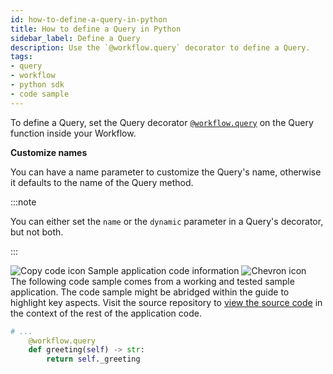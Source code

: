 ```yaml
---
id: how-to-define-a-query-in-python
title: How to define a Query in Python
sidebar_label: Define a Query
description: Use the `@workflow.query` decorator to define a Query.
tags:
- query
- workflow
- python sdk
- code sample
---
```


<!-- DO NOT EDIT THIS FILE DIRECTLY.
THIS FILE IS GENERATED from https://github.com/temporalio/documentation-samples-python/blob/replay-tests/query_your_workflow/wf_query_dacx.py. -->

To define a Query, set the Query decorator [`@workflow.query`](https://python.temporal.io/temporalio.workflow.html#query) on the Query function inside your Workflow.

**Customize names**

You can have a name parameter to customize the Query's name, otherwise it defaults to the name of the Query method.

:::note

You can either set the `name` or the `dynamic` parameter in a Query's decorator, but not both.

:::

<div class="copycode-notice-container"><div class="copycode-notice"><img data-style="copycode-icon" src="/icons/copycode.png" alt="Copy code icon" /> Sample application code information <img id="i-7a1db1d1-a3cd-40e0-824d-31ee35482c86" data-event="clickable-copycode-info" data-style="chevron-icon" src="/icons/chevron.png" alt="Chevron icon" /></div><div id="copycode-info-7a1db1d1-a3cd-40e0-824d-31ee35482c86" class="copycode-info">The following code sample comes from a working and tested sample application. The code sample might be abridged within the guide to highlight key aspects. Visit the source repository to <a href="https://github.com/temporalio/documentation-samples-python/blob/replay-tests/query_your_workflow/wf_query_dacx.py">view the source code</a> in the context of the rest of the application code.</div></div>

```python
# ...
    @workflow.query
    def greeting(self) -> str:
        return self._greeting
```
